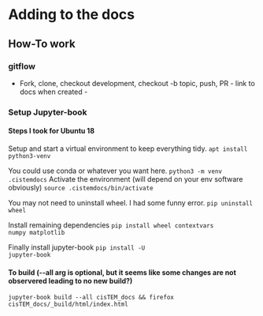 #

# Adding to the docs

## How-To work

### gitflow

* Fork, clone, checkout development, checkout -b topic, push, PR - link to docs when created -

### Setup Jupyter-book

#### Steps I took for Ubuntu 18

Setup and start a virtual environment to keep everything tidy.
<code>apt install python3-venv</code>

You could use conda or whatever you want here.
<code>python3 -m venv .cistemdocs</code>
Activate the environment (will depend on your env software obviously)
<code>source .cistemdocs/bin/activate</code>

You may not need to uninstall wheel. I had some funny error.
<code>pip uninstall wheel</code>

Install remaining dependencies
<code>pip install wheel contextvars numpy matplotlib</code>

Finally install jupyter-book
<code>pip install -U jupyter-book</code>

#### To build (--all arg is optional, but it seems like some changes are not observered leading to no new build?)
<code>jupyter-book build --all cisTEM_docs && firefox cisTEM_docs/_build/html/index.html</code>
